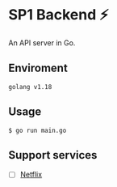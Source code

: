 # SP1 Backend ⚡️

An API server in Go.

## Enviroment

```text
golang v1.18
```

## Usage

```shell
$ go run main.go
```

## Support services

- [ ] [Netflix](https://www.netflix.com/)
